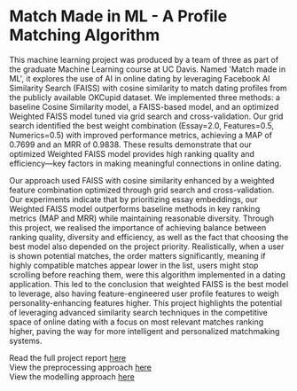 # Match Made in ML - A Profile Matching Algorithm

This machine learning project was produced by a team of three as part of the graduate Machine Learning course at UC Davis. Named 'Match made in ML', it explores the use of AI in online dating by leveraging Facebook AI Similarity Search (FAISS) with cosine similarity to match dating profiles from the publicly available OKCupid dataset. We implemented three methods: a baseline Cosine Similarity model, a FAISS-based model, and an optimized Weighted FAISS model tuned via grid search and cross-validation. Our grid search identified the best weight combination (Essay=2.0, Features=0.5, Numerics=0.5) with improved performance metrics, achieving a MAP of 0.7699 and an MRR of 0.9838. These results demonstrate that our optimized Weighted FAISS model provides high ranking quality and efficiency—key factors in making meaningful connections in online dating.

Our approach used FAISS with cosine similarity enhanced by a weighted feature combination optimized through grid search and cross-validation. Our experiments indicate that by prioritizing essay embeddings, our Weighted FAISS model outperforms baseline methods in key ranking metrics (MAP and MRR) while maintaining reasonable diversity. Through this project, we realised the importance of achieving balance between ranking quality, diversity and efficiency, as well as the fact that choosing the best model also depended on the project priority. Realistically, when a user is shown potential matches, the order matters significantly, meaning if highly compatible matches appear lower in the list, users might stop scrolling before reaching them, were this algorithm implemented in a dating application. This led to the conclusion that weighted FAISS is the best model to leverage, also having feature-engineered user profile features to weigh personality-enhancing features higher. This project highlights the potential of leveraging advanced similarity search techniques in the competitive space of online dating with a focus on most relevant matches ranking higher, paving the way for more intelligent and personalized matchmaking systems.

Read the full project report [here](report/Project_Report)  
View the preprocessing approach [here](preprocessing/EDA_&_preprocessing.ipynb)  
View the modelling approach [here](modelling/okcupid_Matching.ipynb)  
